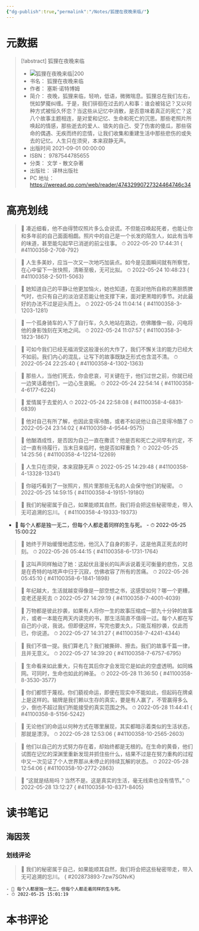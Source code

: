 ```yaml
---
{"dg-publish":true,"permalink":"/Notes/狐狸在夜晚来临/"}
---
```



# 元数据

> [!abstract] 狐狸在夜晚来临
> - ![ 狐狸在夜晚来临|200](https://cdn.weread.qq.com/weread/cover/30/YueWen_41100358/t7_YueWen_41100358.jpg)
> - 书名： 狐狸在夜晚来临
> - 作者： 塞斯·诺特博姆
> - 简介： 夜晚，狐狸来临，轻响，低语，微微喘息。狐狸总在我们左右，恍如梦魇纠缠。于是，我们徘徊在过去的人和事：谁会被铭记？又以何种方式被恒久怀恋？当这些从记忆中消散，是否意味着真正的死亡？这八个故事主题相连，是对爱和记忆、生命和死亡的沉思。那些老照片所唤起的情感，那些逝去的爱人、错失的自己、受了伤害的傻瓜，那些宿命的偶遇、无疾而终的恋情，让我们收集和重建生活中那些悲伤的或失去的记忆。人生只在须臾，本来寂静无声。
> - 出版时间 2021-09-01 00:00:00
> - ISBN： 9787544785655
> - 分类： 文学 - 散文杂著
> - 出版社： 译林出版社
> - PC 地址：https://weread.qq.com/web/reader/47432990727324464746c34

# 高亮划线

> 📌 凑近细看，他不由得赞叹照片多么会说谎。不但能召唤起死者，也能让你和多年前的自己面面相觑。照片中的自己是一个长发的陌生人，如此有当年的味道，甚至能勾起早已消逝的前尘往事。
> ⏱ 2022-05-20 17:44:31
{ #41100358-2-708-792}


> 📌 人生多美妙，应当一次又一次地巧加装点。如今是见面瞬间就有所察觉，在心中留下一张快照，清晰至极，无可比拟。
> ⏱ 2022-05-24 10:48:23
{ #41100358-2-5011-5063}


> 📌 她知道自己的平静让他更加恼火，她也知道，在面对他所自称的黑胆质脾气时，也只有自己的淡泊坚忍能让他支撑下来，面对更黑暗的季节。对此最好的办法不过是迎头而上。
> ⏱ 2022-05-24 11:04:14
{ #41100358-3-1203-1281}


> 📌 一个孤身骑车的人下了自行车，久久地站在路边，仿佛雕像一般，闪电将他的身影蚀刻在天地之间。
> ⏱ 2022-05-24 11:07:57
{ #41100358-3-1823-1867}


> 📌 可如今我们已经无福消受这般漫长的大作了，我们不懈关注的能力已经大不如前。我们内心的混乱，让写下的故事既缺乏形式也含混不清。
> ⏱ 2022-05-24 22:25:40
{ #41100358-4-1302-1363}


> 📌 那些人，当他们死去，你会悲哀，可关键在于，他们过世之前，你就已经一边笑话着他们，一边心生哀婉。
> ⏱ 2022-05-24 22:54:14
{ #41100358-4-6177-6224}


> 📌 爱情属于去爱的人
> ⏱ 2022-05-24 22:58:08
{ #41100358-4-6831-6839}


> 📌 他对自己有所了解，也因此变得冷酷，或者不如说他让自己变得冷酷了
> ⏱ 2022-05-24 23:14:02
{ #41100358-4-9544-9575}


> 📌 他酗酒成性，是否因为自己一直在撒谎？他是否和死亡之间早有约定，不过一直有待履行，当末日来临时，他是否如释重负？
> ⏱ 2022-05-25 14:25:56
{ #41100358-4-12214-12269}


> 📌 人生只在须臾，本来寂静无声
> ⏱ 2022-05-25 14:29:48
{ #41100358-4-13328-13341}


> 📌 你碰巧看到了一张照片，照片里那些无名的人会保守他们的秘密。
> ⏱ 2022-05-25 14:59:15
{ #41100358-4-19151-19180}


> 📌  我们的秘密属于自己，如果能顺其自然，我们将会把这些秘密带走，带入无可追溯的忘川。
{ #41100358-4-19333-19373}

- 💭 每个人都是独一无二，但每个人都走着同样的生与死。 - ⏱ 2022-05-25 15:00:22

> 📌 她终于开始缓慢地遗忘他，他沉入了自身的影子，这是他真正死去的时刻。
> ⏱ 2022-05-26 05:44:15
{ #41100358-6-1731-1764}


> 📌 这叫声同样触动了她：这起伏且漫长的叫声诉说着无可衡量的悲伤，又总是在奇特的咕哝声中归于沉寂，仿佛收容了所有的苦痛。
> ⏱ 2022-05-26 05:45:10
{ #41100358-6-1841-1898}


> 📌 年纪越大，生活就越变得像是一部空想之书，这感受如何？哪一个更糟，变老还是死去
> ⏱ 2022-05-27 14:29:19
{ #41100358-7-4001-4039}


> 📌 万物都是彼此抄袭，如果有人将你一生的故事压缩成一部九十分钟的故事片，或者一本能在两天内读完的书，那生活简直不值得一过。每个人都在写自己的小说，我说。但即便这样，写完也要太久，只能互相抄袭，仅此而已，你说道。
> ⏱ 2022-05-27 14:31:27
{ #41100358-7-4241-4344}


> 📌 我们不值一提。我们算老几？我们被撕碎、擦去。我们的故事千篇一律，且并无意义。
> ⏱ 2022-05-27 14:39:20
{ #41100358-7-6757-6795}


> 📌 生命看来如此重大，只有在其后你才会发现它是如此的空虚透明。如同蛛网。可同时，生命也如此的神圣。
> ⏱ 2022-05-28 11:36:50
{ #41100358-8-3530-3577}


> 📌 你们都惯于蔑视。你们藐视命运，即便在现实中不能如此，但起码在牌桌上是这样的。输牌是我们赖以生存的真实，要是有人赢了，不管赢得多么少，倒也不超过我们所能接受的真实范围之外。
> ⏱ 2022-05-28 11:44:41
{ #41100358-8-5156-5242}


> 📌 无论他们的命运以何种方式在哪里展现，其实都暗示着类似的生活状态，那就是漂浮。
> ⏱ 2022-05-28 12:53:06
{ #41100358-10-2565-2603}


> 📌 他们以自己的方式努力存在着，却始终都是无根的。在生命的黄昏，他们试图在记忆的深渊里重新发现并抓住些什么，结果不过是在努力重构的过程中又一次见证了个人世界那从未停止的持续瓦解的状态。
> ⏱ 2022-05-28 12:54:06
{ #41100358-10-2772-2863}


> 📌 “这就是结局吗？当然不是。这是真实的生活，毫无线索也没有情节。”
> ⏱ 2022-05-28 13:12:27
{ #41100358-10-8371-8405}


# 读书笔记

## 海因茨

### 划线评论

> 📌 我们的秘密属于自己，如果能顺其自然，我们将会把这些秘密带走，带入无可追溯的忘川。 
{ #202873893-7zw7SGNvK}

    - 💭 每个人都是独一无二，但每个人都走着同样的生与死。
    - ⏱ 2022-05-25 15:01:19


# 本书评论
